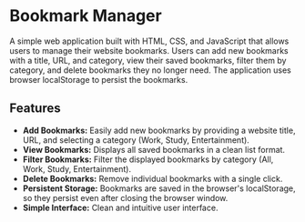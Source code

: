# Bookmark Manager

A simple web application built with HTML, CSS, and JavaScript that allows users to manage their website bookmarks. Users can add new bookmarks with a title, URL, and category, view their saved bookmarks, filter them by category, and delete bookmarks they no longer need. The application uses browser localStorage to persist the bookmarks.

## Features

- **Add Bookmarks:** Easily add new bookmarks by providing a website title, URL, and selecting a category (Work, Study, Entertainment).
- **View Bookmarks:** Displays all saved bookmarks in a clean list format.
- **Filter Bookmarks:** Filter the displayed bookmarks by category (All, Work, Study, Entertainment).
- **Delete Bookmarks:** Remove individual bookmarks with a single click.
- **Persistent Storage:** Bookmarks are saved in the browser's localStorage, so they persist even after closing the browser window.
- **Simple Interface:** Clean and intuitive user interface.
